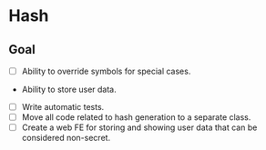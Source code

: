 # Hash

## Goal

- [ ] Ability to override symbols for special cases.
- Ability to store user data.
- [ ] Write automatic tests.
- [ ] Move all code related to hash generation to a separate class.
- [ ] Create a web FE for storing and showing user data that can be considered non-secret.
